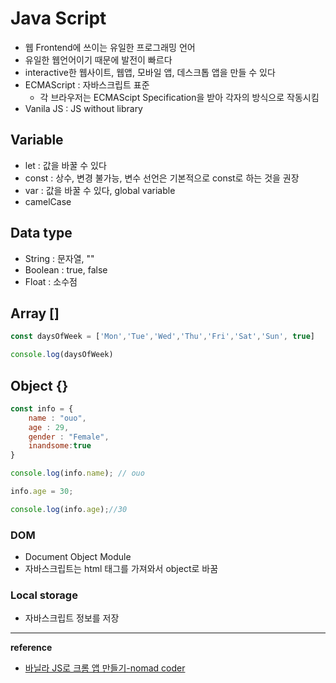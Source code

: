 # Java Script
- 웹 Frontend에 쓰이는 유일한 프로그래밍 언어
- 유일한 웹언어이기 때문에 발전이 빠르다
- interactive한 웹사이트, 웹앱, 모바일 앱, 데스크톱 앱을 만들 수 있다
- ECMAScript : 자바스크립트 표준
    - 각 브라우저는 ECMAScipt Specification을 받아 각자의 방식으로 작동시킴
- Vanila JS :  JS without library

## Variable
- let : 값을 바꿀 수 있다
- const : 상수, 변경 불가능, 변수 선언은 기본적으로 const로 하는 것을 권장
- var : 값을 바꿀 수 있다, global variable
- camelCase

## Data type
- String : 문자열, ""
- Boolean :  true, false 
- Float : 소수점

## Array []
```javascript
const daysOfWeek = ['Mon','Tue','Wed','Thu','Fri','Sat','Sun', true]

console.log(daysOfWeek)
```

## Object {}
``` javascript
const info = {
    name : "ouo",
    age : 29,
    gender : "Female",
    inandsome:true
}

console.log(info.name); // ouo

info.age = 30;

console.log(info.age);//30
```

### DOM
- Document Object Module
- 자바스크립트는 html 태그를 가져와서 object로 바꿈

### Local storage
- 자바스크립트 정보를 저장

---
__reference__
- [바닐라 JS로 크롬 앱 만들기-nomad coder](https://nomadcoders.co/javascript-for-beginners/lobby)